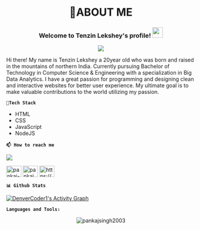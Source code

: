 <h1 align = "center">🤔ABOUT ME</h1> 


<h3 align="center">
  Welcome to Tenzin Lekshey's profile!
  <img src="https://media.giphy.com/media/hvRJCLFzcasrR4ia7z/giphy.gif" width="28">
</h3>


<p align="center">
  <a href="https://github.com/DenverCoder1/readme-typing-svg"><img src="https://readme-typing-svg.demolab.com/?lines=Web%20Developer;Always%20learning%20new%20things.;HTML%20;CSS%20;JavaScript%20;NodeJS%20;Express%20&font=Fira%20Code&center=true&width=440&height=45&color=f75c7e&vCenter=true&size=22&pause=1000"></a>
</p>



<!-- Social icons section -->

<!-- <p align="center">
  <a href="https://twitter.com/Tenzin47790731"><img width="32px" alt="Twitter" title="Twitter" src="https://i.imgur.com/OXZM1L6.png"/></a>
  &#8287;&#8287;&#8287;&#8287;&#8287;
  <a href="https://discord.gg/fPrdqh3Zfu" alt="Dev Pro Tips Discussion & Support Server"><img width="32px" src="https://i.imgur.com/OViZO8J.png"/></a>
  &#8287;&#8287;&#8287;&#8287;&#8287;
  <a href="https://dev.to/denvercoder1"><img width="32px" alt="Dev.to" title="DenverCoder1 Dev.to" src="https://i.imgur.com/mVm29vK.png"></a>
  &#8287;&#8287;&#8287;&#8287;&#8287;
  <a href="https://ko-fi.com/jlawrence"><img width="32px" alt="Ko-fi" title="Buy me a coffee" src="https://i.imgur.com/PpLeD3K.png"/></a>
  &#8287;&#8287;&#8287;&#8287;&#8287;
  <a href="http://eyl327.mywebcommunity.org/promos/"><img width="32px" alt="Free Stuff" title="Free gifts for you" src="https://i.imgur.com/0uVwkoZ.png"/></a>
</p> -->

Hi there! My name is Tenzin Lekshey a 20year old who was born and raised in the mountains of northern India. Currently pursuing Bachelor of Technology in Computer Science & Engineering with a specialization in Big Data Analytics. I have a great passion for programming and designing clean and interactive websites for better user experience. My ultimate goal is to make valuable contributions to the world utilizing my passion.


**`🌱Tech Stack`**

- HTML
- CSS
- JavaScript
- NodeJS

**`📫 How to reach me`**
<!-- <p>📺 Get YouTube Cards for your profile at <a href="https://itenzin.herokuapp.com/">Portfolio Website</a></p>
 -->
<!-- <a class="Link--primary" href="mailto:besg4u@gmail.com">mail me</a> -->
[<img src="https://custom-icon-badges.demolab.com/badge/-PortfolioWebsite-crimson?style=for-the-badge&logo=video&logoColor=white" target=_blank/>](https://itenzin.herokuapp.com/)

<!-- Social icons section -->
<p align="left">
<a href="https://www.linkedin.com/in/tenzin-lekshey-66120a211/" target="blank"><img align="center" src="https://raw.githubusercontent.com/rahuldkjain/github-profile-readme-generator/master/src/images/icons/Social/linked-in-alt.svg" alt="pankaj-singh-527465197" height="30" width="40" /></a> 
<a href="https://twitter.com/Tenzin47790731" target="blank"><img align="center" src="https://raw.githubusercontent.com/rahuldkjain/github-profile-readme-generator/master/src/images/icons/Social/twitter.svg" alt="pankaj_singh___" height="30" width="40" /></a>
<a href="https://www.instagram.com/ten_zin_10/" target="blank"><img align="center" src="https://raw.githubusercontent.com/rahuldkjain/github-profile-readme-generator/master/src/images/icons/Social/instagram.svg" alt="https://www.instagram.com/pankaj_singh_____/" height="30" width="40" /></a>
</p>


**`📊 Github Stats`**


<a href="https://github.com/ashutosh00710/github-readme-activity-graph"><img alt="DenverCoder1's Activity Graph" src="https://denvercoder1-activity-graph.herokuapp.com/graph/?username=TenzinNsut&bg_color=1F222E&color=F8D866&line=F85D7F&point=FFFFFF&hide_border=true" /></a>

**`Languages and Tools:`** 

<p align="center"><img align="center" src="https://github-readme-stats.vercel.app/api/top-langs?username=TenzinNsut&show_icons=true&locale=en&layout=compact" alt="pankajsingh2003" /></p>

